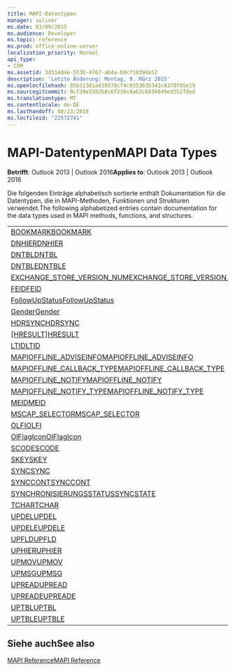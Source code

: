 ```yaml
---
title: MAPI-Datentypen
manager: soliver
ms.date: 03/09/2015
ms.audience: Developer
ms.topic: reference
ms.prod: office-online-server
localization_priority: Normal
api_type:
- COM
ms.assetid: 3d314d4e-553b-4767-a64a-b9cf1839de52
description: 'Letzte Änderung: Montag, 9. März 2015'
ms.openlocfilehash: 85b31361ad39370cf4c935363b341c8378f85e19
ms.sourcegitcommit: 0cf39e5382b8c6f236c8a63c6036849ed3527ded
ms.translationtype: MT
ms.contentlocale: de-DE
ms.lasthandoff: 08/23/2018
ms.locfileid: "22572741"
---
```

# <a name="mapi-data-types"></a><span data-ttu-id="da165-103">MAPI-Datentypen</span><span class="sxs-lookup"><span data-stu-id="da165-103">MAPI Data Types</span></span>

  
  
<span data-ttu-id="da165-104">**Betrifft**: Outlook 2013 | Outlook 2016</span><span class="sxs-lookup"><span data-stu-id="da165-104">**Applies to**: Outlook 2013 | Outlook 2016</span></span> 
  
<span data-ttu-id="da165-105">Die folgenden Einträge alphabetisch sortierte enthält Dokumentation für die Datentypen, die in MAPI-Methoden, Funktionen und Strukturen verwendet.</span><span class="sxs-lookup"><span data-stu-id="da165-105">The following alphabetized entries contain documentation for the data types used in MAPI methods, functions, and structures.</span></span> 
  
||
|:-----|
|[<span data-ttu-id="da165-106">BOOKMARK</span><span class="sxs-lookup"><span data-stu-id="da165-106">BOOKMARK</span></span>](bookmark.md) <br/> |
|[<span data-ttu-id="da165-107">DNHIER</span><span class="sxs-lookup"><span data-stu-id="da165-107">DNHIER</span></span>](dnhier.md) <br/> |
|[<span data-ttu-id="da165-108">DNTBL</span><span class="sxs-lookup"><span data-stu-id="da165-108">DNTBL</span></span>](dntbl.md) <br/> |
|[<span data-ttu-id="da165-109">DNTBLE</span><span class="sxs-lookup"><span data-stu-id="da165-109">DNTBLE</span></span>](dntble.md) <br/> |
|[<span data-ttu-id="da165-110">EXCHANGE_STORE_VERSION_NUM</span><span class="sxs-lookup"><span data-stu-id="da165-110">EXCHANGE_STORE_VERSION_NUM</span></span>](exchange_store_version_num.md) <br/> |
|[<span data-ttu-id="da165-111">FEID</span><span class="sxs-lookup"><span data-stu-id="da165-111">FEID</span></span>](feid.md) <br/> |
|[<span data-ttu-id="da165-112">FollowUpStatus</span><span class="sxs-lookup"><span data-stu-id="da165-112">FollowUpStatus</span></span>](followupstatus.md) <br/> |
|[<span data-ttu-id="da165-113">Gender</span><span class="sxs-lookup"><span data-stu-id="da165-113">Gender</span></span>](gender.md) <br/> |
|[<span data-ttu-id="da165-114">HDRSYNC</span><span class="sxs-lookup"><span data-stu-id="da165-114">HDRSYNC</span></span>](hdrsync.md) <br/> |
|<span data-ttu-id="da165-115">[[HRESULT]](hresult.md)</span><span class="sxs-lookup"><span data-stu-id="da165-115">[HRESULT](hresult.md)</span></span> <br/> |
|[<span data-ttu-id="da165-116">LTID</span><span class="sxs-lookup"><span data-stu-id="da165-116">LTID</span></span>](ltid.md) <br/> |
|[<span data-ttu-id="da165-117">MAPIOFFLINE_ADVISEINFO</span><span class="sxs-lookup"><span data-stu-id="da165-117">MAPIOFFLINE_ADVISEINFO</span></span>](mapioffline_adviseinfo.md) <br/> |
|[<span data-ttu-id="da165-118">MAPIOFFLINE_CALLBACK_TYPE</span><span class="sxs-lookup"><span data-stu-id="da165-118">MAPIOFFLINE_CALLBACK_TYPE</span></span>](mapioffline_callback_type.md) <br/> |
|[<span data-ttu-id="da165-119">MAPIOFFLINE_NOTIFY</span><span class="sxs-lookup"><span data-stu-id="da165-119">MAPIOFFLINE_NOTIFY</span></span>](mapioffline_notify.md) <br/> |
|[<span data-ttu-id="da165-120">MAPIOFFLINE_NOTIFY_TYPE</span><span class="sxs-lookup"><span data-stu-id="da165-120">MAPIOFFLINE_NOTIFY_TYPE</span></span>](mapioffline_notify_type.md) <br/> |
|[<span data-ttu-id="da165-121">MEID</span><span class="sxs-lookup"><span data-stu-id="da165-121">MEID</span></span>](meid.md) <br/> |
|[<span data-ttu-id="da165-122">MSCAP_SELECTOR</span><span class="sxs-lookup"><span data-stu-id="da165-122">MSCAP_SELECTOR</span></span>](mscap_selector.md) <br/> |
|[<span data-ttu-id="da165-123">OLFI</span><span class="sxs-lookup"><span data-stu-id="da165-123">OLFI</span></span>](olfi.md) <br/> |
|[<span data-ttu-id="da165-124">OlFlagIcon</span><span class="sxs-lookup"><span data-stu-id="da165-124">OlFlagIcon</span></span>](olflagicon.md) <br/> |
|[<span data-ttu-id="da165-125">SCODE</span><span class="sxs-lookup"><span data-stu-id="da165-125">SCODE</span></span>](scode.md) <br/> |
|[<span data-ttu-id="da165-126">SKEY</span><span class="sxs-lookup"><span data-stu-id="da165-126">SKEY</span></span>](skey.md) <br/> |
|[<span data-ttu-id="da165-127">SYNC</span><span class="sxs-lookup"><span data-stu-id="da165-127">SYNC</span></span>](sync.md) <br/> |
|[<span data-ttu-id="da165-128">SYNCCONT</span><span class="sxs-lookup"><span data-stu-id="da165-128">SYNCCONT</span></span>](synccont.md) <br/> |
|[<span data-ttu-id="da165-129">SYNCHRONISIERUNGSSTATUS</span><span class="sxs-lookup"><span data-stu-id="da165-129">SYNCSTATE</span></span>](syncstate.md) <br/> |
|[<span data-ttu-id="da165-130">TCHAR</span><span class="sxs-lookup"><span data-stu-id="da165-130">TCHAR</span></span>](tchar.md) <br/> |
|[<span data-ttu-id="da165-131">UPDEL</span><span class="sxs-lookup"><span data-stu-id="da165-131">UPDEL</span></span>](updel.md) <br/> |
|[<span data-ttu-id="da165-132">UPDELE</span><span class="sxs-lookup"><span data-stu-id="da165-132">UPDELE</span></span>](updele.md) <br/> |
|[<span data-ttu-id="da165-133">UPFLD</span><span class="sxs-lookup"><span data-stu-id="da165-133">UPFLD</span></span>](upfld.md) <br/> |
|[<span data-ttu-id="da165-134">UPHIER</span><span class="sxs-lookup"><span data-stu-id="da165-134">UPHIER</span></span>](uphier.md) <br/> |
|[<span data-ttu-id="da165-135">UPMOV</span><span class="sxs-lookup"><span data-stu-id="da165-135">UPMOV</span></span>](upmov.md) <br/> |
|[<span data-ttu-id="da165-136">UPMSG</span><span class="sxs-lookup"><span data-stu-id="da165-136">UPMSG</span></span>](upmsg.md) <br/> |
|[<span data-ttu-id="da165-137">UPREAD</span><span class="sxs-lookup"><span data-stu-id="da165-137">UPREAD</span></span>](upread.md) <br/> |
|[<span data-ttu-id="da165-138">UPREADE</span><span class="sxs-lookup"><span data-stu-id="da165-138">UPREADE</span></span>](upreade.md) <br/> |
|[<span data-ttu-id="da165-139">UPTBL</span><span class="sxs-lookup"><span data-stu-id="da165-139">UPTBL</span></span>](uptbl.md) <br/> |
|[<span data-ttu-id="da165-140">UPTBLE</span><span class="sxs-lookup"><span data-stu-id="da165-140">UPTBLE</span></span>](uptble.md) <br/> |
   
## <a name="see-also"></a><span data-ttu-id="da165-141">Siehe auch</span><span class="sxs-lookup"><span data-stu-id="da165-141">See also</span></span>



[<span data-ttu-id="da165-142">MAPI Reference</span><span class="sxs-lookup"><span data-stu-id="da165-142">MAPI Reference</span></span>](mapi-reference.md)

